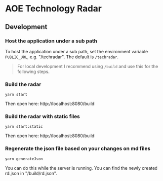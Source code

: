 # AOE Technology Radar

## Development
### Host the application under a sub path
To host the application under a sub path, set the environment variable `PUBLIC_URL`, e.g. "/techradar". The default is `/techradar`.

> For local development I recommend using `/build` and use this for the following steps. 

### Build the radar
```
yarn start
```

Then open here: http://localhost:8080/build

### Build the radar with static files
```
yarn start:static
```

Then open here: http://localhost:8080/build

### Regenerate the json file based on your changes on md files
```
yarn generateJson
```

You can do this while the server is running. You can find the newly created rd.json in "/build/rd.json". 
